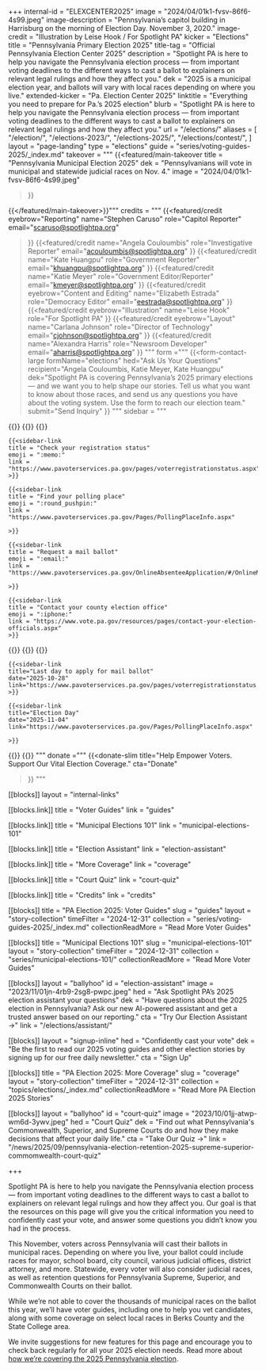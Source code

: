 +++
internal-id = "ELEXCENTER2025"
image = "2024/04/01k1-fvsv-86f6-4s99.jpeg"
image-description = "Pennsylvania’s capitol building in Harrisburg on the morning of Election Day. November 3, 2020."
image-credit = "Illustration by Leise Hook / For Spotlight PA"
kicker = "Elections"
title = "Pennsylvania Primary Election 2025"
title-tag = "Official Pennsylvania Election Center 2025"
description = "Spotlight PA is here to help you navigate the Pennsylvania election process — from important voting deadlines to the different ways to cast a ballot to explainers on relevant legal rulings and how they affect you."
dek = "2025 is a municipal election year, and ballots will vary with local races depending on where you live."
extended-kicker = "Pa. Election Center 2025"
linktitle = "Everything you need to prepare for Pa.’s 2025 election"
blurb = "Spotlight PA is here to help you navigate the Pennsylvania election process — from important voting deadlines to the different ways to cast a ballot to explainers on relevant legal rulings and how they affect you."
url = "/elections/"
aliases = [
    "/election/",
    "/elections-2023/",
    "/elections-2025/",
    "/elections/contest/",
]
layout = "page-landing"
type = "elections"
guide = "series/voting-guides-2025/_index.md"
takeover = """
{{<featured/main-takeover
  title = "Pennsylvania Municipal Election 2025"
  dek = "Pennsylvanians will vote in municipal and statewide judicial races on Nov. 4."
  image = "2024/04/01k1-fvsv-86f6-4s99.jpeg"
>}}

{{</featured/main-takeover>}}"""
credits = """
{{<featured/credit
    eyebrow="Reporting"
    name="Stephen Caruso"
    role="Capitol Reporter"
    email="scaruso@spotlightpa.org"
>}}
{{<featured/credit
    name="Angela Couloumbis"
    role="Investigative Reporter"
    email="acouloumbis@spotlightpa.org"
>}}
{{<featured/credit
    name="Kate Huangpu"
    role="Government Reporter"
    email="khuangpu@spotlightpa.org"
>}}
{{<featured/credit
    name="Katie Meyer"
    role="Government Editor/Reporter"
    email="kmeyer@spotlightpa.org"
>}}
{{<featured/credit
    eyebrow="Content and Editing"
    name="Elizabeth Estrada"
    role="Democracy Editor"
    email="eestrada@spotlightpa.org"
>}}
{{<featured/credit
    eyebrow="Illustration"
    name="Leise Hook"
    role="For Spotlight PA"
>}}
{{<featured/credit
    eyebrow="Layout"
    name="Carlana Johnson"
    role="Director of Technology"
    email="cjohnson@spotlightpa.org"
>}}
{{<featured/credit
    name="Alexandra Harris"
    role="Newsroom Developer"
    email="aharris@spotlightpa.org"
>}}
"""
form ="""
{{<form-contact-large
  formName="elections"
  hed="Ask Us Your Questions"
  recipient="Angela Couloumbis, Katie Meyer, Kate Huangpu"
  dek="Spotlight PA is covering Pennsylvania’s 2025 primary elections — and we want you to help shape our stories. Tell us what you want to know about those races, and send us any questions you have about the voting system. Use the form to reach our election team."
  submit="Send Inquiry"
>}}
"""
sidebar = """
<link
  rel="stylesheet"
  href="https://unpkg.com/add-to-calendar-button@1.14.6/assets/css/atcb.min.css"
/>
{{<landing-sidebar>}}
  {{<sidebar-links hed="State Election Resources">}}
    {{<sidebar-link
    title = "Register to vote"
    emoji = ":ballot_box_with_ballot:"
    link = "https://www.pavoterservices.pa.gov/pages/VoterRegistrationApplication.aspx"
    >}}

    {{<sidebar-link
    title = "Check your registration status"
    emoji = ":memo:"
    link = "https://www.pavoterservices.pa.gov/pages/voterregistrationstatus.aspx"
    >}}

    {{<sidebar-link
    title = "Find your polling place"
    emoji = ":round_pushpin:"
    link = "https://www.pavoterservices.pa.gov/Pages/PollingPlaceInfo.aspx"

    >}}

    {{<sidebar-link
    title = "Request a mail ballot"
    emoji = ":email:"
    link = "https://www.pavoterservices.pa.gov/OnlineAbsenteeApplication/#/OnlineMailInBegin"

    >}}

    {{<sidebar-link
    title = "Contact your county election office"
    emoji = ":iphone:"
    link = "https://www.vote.pa.gov/resources/pages/contact-your-election-officials.aspx"
    >}}
  {{</sidebar-links>}}
  {{<sidebar-links hed="Key Dates" event="true">}}
    {{<sidebar-link
    title="Last day to register to vote"
    date="2025-10-20"
    link="https://www.pavoterservices.pa.gov/pages/VoterRegistrationApplication.aspx"
    >}}

    {{<sidebar-link
    title="Last day to apply for mail ballot"
    date="2025-10-28"
    link="https://www.pavoterservices.pa.gov/pages/voterregistrationstatus.aspx"
    >}}

    {{<sidebar-link
    title="Election Day"
    date="2025-11-04"
    link="https://www.pavoterservices.pa.gov/Pages/PollingPlaceInfo.aspx"

    >}}
  {{</sidebar-links>}}
{{</landing-sidebar>}}
"""
donate ="""
{{<donate-slim
    title="Help Empower Voters. Support Our Vital Election Coverage."
    cta="Donate"
>}}
"""

[[blocks]]
layout = "internal-links"

[[blocks.link]]
title = "Voter Guides"
link = "guides"

[[blocks.link]]
title = "Municipal Elections 101"
link = "municipal-elections-101"

[[blocks.link]]
title = "Election Assistant"
link = "election-assistant"

[[blocks.link]]
title = "More Coverage"
link = "coverage"

[[blocks.link]]
title = "Court Quiz"
link = "court-quiz"

[[blocks.link]]
title = "Credits"
link = "credits"

[[blocks]]
title = "PA Election 2025: Voter Guides"
slug = "guides"
layout = "story-collection"
timeFilter = "2024-12-31"
collection = "series/voting-guides-2025/_index.md"
collectionReadMore = "Read More Voter Guides"

[[blocks]]
title = "Municipal Elections 101"
slug = "municipal-elections-101"
layout = "story-collection"
timeFilter = "2024-12-31"
collection = "series/municipal-elections-101/"
collectionReadMore = "Read More Voter Guides"

[[blocks]]
layout = "ballyhoo"
id = "election-assistant"
image = "2023/11/01jn-4rb9-2sg8-pwpc.jpeg"
hed = "Ask Spotlight PA’s 2025 election assistant your questions"
dek = "Have questions about the 2025 election in Pennsylvania? Ask our new AI-powered assistant and get a trusted answer based on our reporting."
cta = "Try Our Election Assistant →"
link = "/elections/assistant/"

[[blocks]]
layout = "signup-inline"
hed = "Confidently cast your vote"
dek = "Be the first to read our 2025 voting guides and other election stories by signing up for our free daily newsletter."
cta = "Sign Up"

[[blocks]]
title = "PA Election 2025: More Coverage"
slug = "coverage"
layout = "story-collection"
timeFilter = "2024-12-31"
collection = "topics/elections/_index.md"
collectionReadMore = "Read More PA Election 2025 Stories"

[[blocks]]
layout = "ballyhoo"
id = "court-quiz"
image = "2023/10/01jj-atwp-wm6d-3ywv.jpeg"
hed = "Court Quiz"
dek = "Find out what Pennsylvania's Commonwealth, Superior, and Supreme Courts do and how they make decisions that affect your daily life."
cta = "Take Our Quiz →"
link = "/news/2025/09/pennsylvania-election-retention-2025-supreme-superior-commomwealth-court-quiz"

+++


Spotlight PA is here to help you navigate the Pennsylvania election process — from important voting deadlines to the different ways to cast a ballot to explainers on relevant legal rulings and how they affect you. Our goal is that the resources on this page will give you the critical information you need to confidently cast your vote, and answer some questions you didn’t know you had in the process.

This November, voters across Pennsylvania will cast their ballots in municipal races. Depending on where you live, your ballot could include races for mayor, school board, city council, various judicial offices, district attorney, and more. Statewide, every voter will also consider judicial races, as well as retention questions for Pennsylvania Supreme, Superior, and Commonwealth Courts on their ballot.

While we’re not able to cover the thousands of municipal races on the ballot this year, we’ll have voter guides, including one to help you vet candidates, along with some coverage on select local races in Berks County and the State College area.

We invite suggestions for new features for this page and encourage you to check back regularly for all your 2025 election needs. Read more about [how we’re covering the 2025 Pennsylvania election](https://www.spotlightpa.org/news/2025/04/pennsylvania-2025-primary-election-coverage-municipal/).



